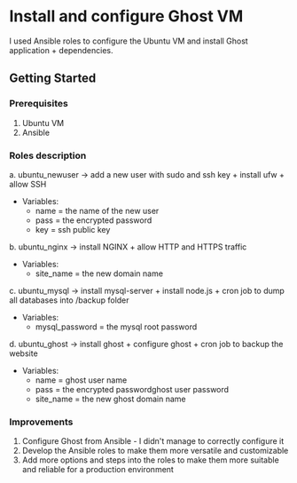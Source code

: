 # Install and configure Ghost VM

I used Ansible roles to configure the Ubuntu VM and install Ghost application + dependencies.

## Getting Started

### Prerequisites

1. Ubuntu VM
2. Ansible

### Roles description

a. ubuntu_newuser -> add a new user with sudo and ssh key + install ufw + allow SSH
  - Variables:
    - name = the name of the new user
    - pass = the encrypted password
    - key = ssh public key

b. ubuntu_nginx -> install NGINX + allow HTTP and HTTPS traffic
  - Variables:
    - site_name = the new domain name

c. ubuntu_mysql -> install mysql-server + install node.js + cron job to dump all databases into /backup folder
  - Variables:
    - mysql_password = the mysql root password

d. ubuntu_ghost -> install ghost + configure ghost + cron job to backup the website
  - Variables:
    - name = ghost user name
    - pass = the encrypted passwordghost user password
    - site_name = the new ghost domain name

### Improvements

1. Configure Ghost from Ansible - I didn't manage to correctly configure it
2. Develop the Ansible roles to make them more versatile and customizable
3. Add more options and steps into the roles to make them more suitable and reliable for a production environment
